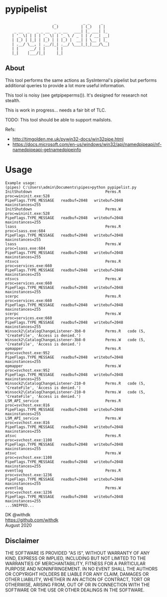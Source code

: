 # pypipelist
```
                      _            _ _     _
                     (_)          | (_)   | |
    _ __  _   _ _ __  _ _ __   ___| |_ ___| |_
   | '_ \| | | | '_ \| | '_ \ / _ | | / __| __|
   | |_) | |_| | |_) | | |_) |  __| | \__ | |_
   | .__/ \__, | .__/|_| .__/ \___|_|_|___/\__|
   | |     __/ | |     | |
   |_|    |___/|_|     |_|
```

## About
This tool performs the same actions as SysInternal's pipelist but performs additional queries to
provide a lot more useful information.

This tool is noisy (see getpipeperms()). It's designed for research not stealth.

This is work in progress... needs a fair bit of TLC.

TODO:
This tool should be able to support mailslots.

Refs:
* http://timgolden.me.uk/pywin32-docs/win32pipe.html
* https://docs.microsoft.com/en-us/windows/win32/api/namedpipeapi/nf-namedpipeapi-getnamedpipeinfo

# Usage
```
Example usage:
(pipes) C:\Users\admin\Documents\pipes>python pypipelist.py
InitShutdown                                 Perms.R   proc=wininit.exe:528                                                          PipeFlags.TYPE_MESSAGE   readbuf=2048   writebuf=2048   maxinstances=255
InitShutdown                                 Perms.W   proc=wininit.exe:528                                                          PipeFlags.TYPE_MESSAGE   readbuf=2048   writebuf=2048   maxinstances=255
lsass                                        Perms.R   proc=lsass.exe:684                                                            PipeFlags.TYPE_MESSAGE   readbuf=2048   writebuf=2048   maxinstances=255
lsass                                        Perms.W   proc=lsass.exe:684                                                            PipeFlags.TYPE_MESSAGE   readbuf=2048   writebuf=2048   maxinstances=255
ntsvcs                                       Perms.R   proc=services.exe:660                                                         PipeFlags.TYPE_MESSAGE   readbuf=2048   writebuf=2048   maxinstances=255
ntsvcs                                       Perms.W   proc=services.exe:660                                                         PipeFlags.TYPE_MESSAGE   readbuf=2048   writebuf=2048   maxinstances=255
scerpc                                       Perms.R   proc=services.exe:660                                                         PipeFlags.TYPE_MESSAGE   readbuf=2048   writebuf=2048   maxinstances=255
scerpc                                       Perms.W   proc=services.exe:660                                                         PipeFlags.TYPE_MESSAGE   readbuf=2048   writebuf=2048   maxinstances=255
Winsock2\CatalogChangeListener-3b8-0         Perms.R   code (5, 'CreateFile', 'Access is denied.')
Winsock2\CatalogChangeListener-3b8-0         Perms.W   code (5, 'CreateFile', 'Access is denied.')
epmapper                                     Perms.R   proc=svchost.exe:952                                                          PipeFlags.TYPE_MESSAGE   readbuf=2048   writebuf=2048   maxinstances=255
epmapper                                     Perms.W   proc=svchost.exe:952                                                          PipeFlags.TYPE_MESSAGE   readbuf=2048   writebuf=2048   maxinstances=255
Winsock2\CatalogChangeListener-210-0         Perms.R   code (5, 'CreateFile', 'Access is denied.')
Winsock2\CatalogChangeListener-210-0         Perms.W   code (5, 'CreateFile', 'Access is denied.')
LSM_API_service                              Perms.R   proc=svchost.exe:816                                                          PipeFlags.TYPE_MESSAGE   readbuf=2048   writebuf=2048   maxinstances=255
LSM_API_service                              Perms.W   proc=svchost.exe:816                                                          PipeFlags.TYPE_MESSAGE   readbuf=2048   writebuf=2048   maxinstances=255
atsvc                                        Perms.R   proc=svchost.exe:1108                                                         PipeFlags.TYPE_MESSAGE   readbuf=2048   writebuf=2048   maxinstances=255
atsvc                                        Perms.W   proc=svchost.exe:1108                                                         PipeFlags.TYPE_MESSAGE   readbuf=2048   writebuf=2048   maxinstances=255
eventlog                                     Perms.R   proc=svchost.exe:1236                                                         PipeFlags.TYPE_MESSAGE   readbuf=2048   writebuf=2048   maxinstances=255
eventlog                                     Perms.W   proc=svchost.exe:1236                                                         PipeFlags.TYPE_MESSAGE   readbuf=2048   writebuf=2048   maxinstances=255
...SNIPPED...
```

DK @withdk  
https://github.com/withdk  
August 2020  

## Disclaimer
THE SOFTWARE IS PROVIDED "AS IS", WITHOUT WARRANTY OF ANY KIND, EXPRESS OR IMPLIED, INCLUDING BUT NOT LIMITED TO THE WARRANTIES OF MERCHANTABILITY, FITNESS FOR A PARTICULAR PURPOSE AND NONINFRINGEMENT. IN NO EVENT SHALL THE AUTHORS OR COPYRIGHT HOLDERS BE LIABLE FOR ANY CLAIM, DAMAGES OR OTHER LIABILITY, WHETHER IN AN ACTION OF CONTRACT, TORT OR OTHERWISE, ARISING FROM, OUT OF OR IN CONNECTION WITH THE SOFTWARE OR THE USE OR OTHER DEALINGS IN THE SOFTWARE.
